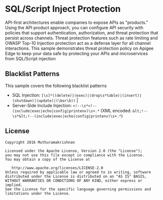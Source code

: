 # SQL/Script Inject Protection 
API-first architectures enable companies to expose APIs as "products." Using the API product approach, you can configure API security with policies that support authentication, authorization, and threat protection that persist across channels. Threat protection features such as rate limiting and OWASP Top-10 Injection protection act as a defense layer for all channel interactions. This sample demonstrates threat protection policy on Apigee Edge to keep your data safe by protecting your APIs and microservices from SQL/Script injection

## Blacklist Patterns
This sample covers the following blacklist patterns


* SQL Injection:  ```[\s]*((delete)|(exec)|(drop\s*table)|(insert)|(shutdown)|(update)|(\bor\b))``` |
* Server-Side Include Injection: ```<!--\s*<!--(include|exec|echo|config|printenv)\s+.*```   (XML encoded: ```&lt;!--\s*&lt;!--(include|exec|echo|config|printenv)\s+.*```)               
                                                                                                      

## License

```
Copyright 2016 Muthuramakrishnan

Licensed under the Apache License, Version 2.0 (the "License");
you may not use this file except in compliance with the License.
You may obtain a copy of the License at

   http://www.apache.org/licenses/LICENSE-2.0
Unless required by applicable law or agreed to in writing, software
distributed under the License is distributed on an "AS IS" BASIS,
WITHOUT WARRANTIES OR CONDITIONS OF ANY KIND, either express or implied.
See the License for the specific language governing permissions and
limitations under the License.
```
